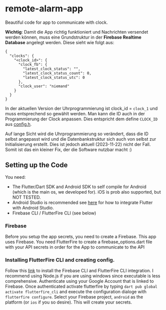 # remote-alarm-app
Beautiful code for app to communicate with clock.

**Wichtig**: Damit die App richtig funktioniert und Nachrichten versendet werden können, muss eine Grundstruktur in der __Firebase Realtime Database__ angelegt werden.
Diese sieht wie folgt aus:

```
{
  "clocks": {
    "<clock_id>": {
      "clock_fb": {
        "latest_clock_status": "",
        "latest_clock_status_count": 0,
        "latest_clock_status_utc": 0
      },
      "clock_user": "niemand"
    }
  }
}
```

In der aktuellen Version der Uhrprogrammierung ist clock_id = `clock_1` und muss entsprechend so gewählt werden. Man kann die ID auch in der Programmierung der Clock anpassen. Dies entspricht dem define `CLOCK_ID` aus [config.h](https://github.com/remote-alarm-clock/remote-alarm-clock-pio/blob/main/include/config.h).

Auf lange Sicht wird die Uhrprogrammierung so verändert, dass die ID selbst angepasst wird und die Datenbankstruktur sich auch von selbst zur Initialisierung erstellt. Dies ist jedoch aktuell (2023-11-22) nicht der Fall. Somit ist das ein kleiner Fix, der die Software nutzbar macht :)


## Setting up the Code
You need: 
- The Flutter/Dart SDK and Android SDK to self compile for Android (which is the main os, we developed for). iOS is prob also supported, but NOT TESTED.
- Android Studio is recommended see [here](https://docs.flutter.dev/development/tools/android-studio) for how to integrate Flutter with Android Studio.
- Firebase CLI / FlutterFire CLI (see below)
### Firebase 
Before you setup the app secrets, you need to create a Firebase. 
This app uses Firebase. You need FlutterFire to create a firebase_options.dart file with your API secrets in order for the App to communicate to the API
### Installing FlutterFire CLI and creating config.
Follow this [link](https://firebase.flutter.dev/docs/cli/) to install the Firebase CLI and FlutterFire CLI integration. I recommend using Node.js if you are using windows since executable is less comprehensive. Authenticate using your Google Account that is linked to Firebase.
Once authenticated activate flutterfire by typing `dart pub global activate flutterfire_cli` and execute the configuration dialoge with `flutterfire configure`.
Select your Firebase project, `android` as the platform (or `ios` if you so desire).
This will create your secrets.
